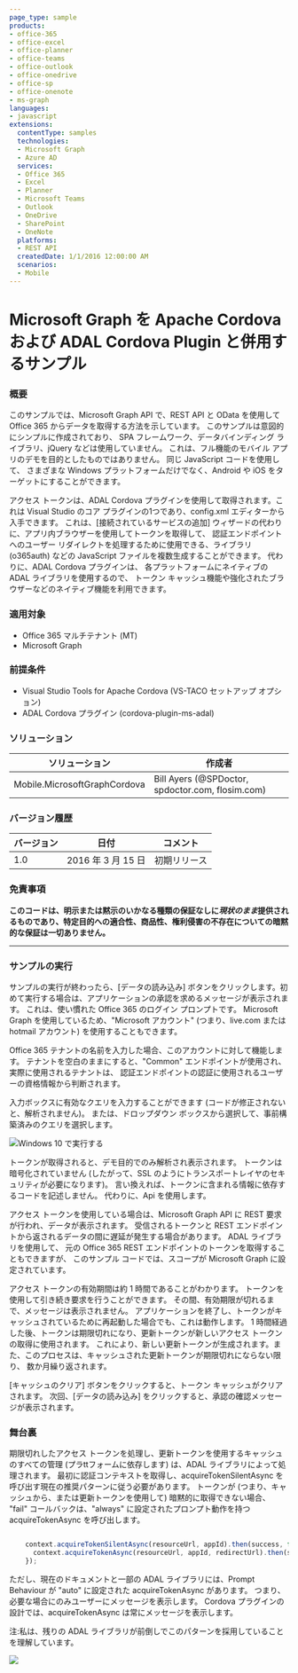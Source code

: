 ```yaml
---
page_type: sample
products:
- office-365
- office-excel
- office-planner
- office-teams
- office-outlook
- office-onedrive
- office-sp
- office-onenote
- ms-graph
languages:
- javascript
extensions:
  contentType: samples
  technologies:
  - Microsoft Graph
  - Azure AD
  services:
  - Office 365
  - Excel
  - Planner
  - Microsoft Teams
  - Outlook
  - OneDrive
  - SharePoint
  - OneNote
  platforms:
  - REST API
  createdDate: 1/1/2016 12:00:00 AM
  scenarios:
  - Mobile
---
```

# Microsoft Graph を Apache Cordova および ADAL Cordova Plugin と併用するサンプル #

### 概要 ###
このサンプルでは、Microsoft Graph API で、REST API と OData を使用して Office 365 からデータを取得する方法を示しています。
このサンプルは意図的にシンプルに作成されており、
SPA フレームワーク、データバインディング ライブラリ、jQuery などは使用していません。
これは、フル機能のモバイル アプリのデモを目的としたものではありません。
同じ JavaScript コードを使用して、
さまざまな Windows プラットフォームだけでなく、Android や iOS をターゲットにすることができます。

アクセス トークンは、ADAL Cordova プラグインを使用して取得されます。これは Visual Studio のコア プラグインの1つであり、config.xml
エディターから入手できます。
これは、[接続されているサービスの追加] ウィザードの代わりに、アプリ内ブラウザーを使用してトークンを取得して、
認証エンドポイントへのユーザー リダイレクトを処理するために使用できる、ライブラリ (o365auth) などの JavaScript
ファイルを複数生成することができます。
代わりに、ADAL Cordova プラグインは、
各プラットフォームにネイティブの ADAL ライブラリを使用するので、
トークン キャッシュ機能や強化されたブラウザーなどのネイティブ機能を利用できます。

### 適用対象 ###
-  Office 365 マルチテナント (MT)
-  Microsoft Graph

### 前提条件 ###
- Visual Studio Tools for Apache Cordova (VS-TACO セットアップ オプション)
- ADAL Cordova プラグイン (cordova-plugin-ms-adal)

### ソリューション ###
ソリューション | 作成者
---------|----------
Mobile.MicrosoftGraphCordova | Bill Ayers (@SPDoctor, spdoctor.com, flosim.com)

### バージョン履歴 ###
バージョン | 日付 | コメント
---------| -----| --------
1.0 | 2016 年 3 月 15 日 | 初期リリース

### 免責事項 ###
**このコードは、明示または黙示のいかなる種類の保証なしに*現状のまま*提供されるものであり、特定目的への適合性、商品性、権利侵害の不存在についての暗黙的な保証は一切ありません。**


----------

### サンプルの実行 ###

サンプルの実行が終わったら、[データの読み込み]
ボタンをクリックします。初めて実行する場合は、アプリケーションの承認を求めるメッセージが表示されます。
これは、使い慣れた Office 365 のログイン プロンプトです。
Microsoft Graph を使用しているため、"Microsoft アカウント"
(つまり、live.com または hotmail アカウント) を使用することもできます。 

Office 365 テナントの名前を入力した場合、このアカウントに対して機能します。
テナントを空白のままにすると、"Common" エンドポイントが使用され、
実際に使用されるテナントは、
認証エンドポイントの認証に使用されるユーザーの資格情報から判断されます。

入力ボックスに有効なクエリを入力することができます
(コードが修正されないと、解析されません)。
または、ドロップダウン ボックスから選択して、事前構築済みのクエリを選択します。

![Windows 10 で実行する](MicrosoftGraphCordova.png)

トークンが取得されると、デモ目的でのみ解析され表示されます。
トークンは暗号化されていません (したがって、SSL のようにトランスポートレイヤのセキュリティが必要になります)。
言い換えれば、トークンに含まれる情報に依存するコードを記述しません。
代わりに、Api を使用します。

アクセス トークンを使用している場合は、Microsoft Graph API に REST 要求が行われ、データが表示されます。
受信されるトークンと REST エンドポイントから返されるデータの間に遅延が発生する場合があります。
ADAL ライブラリを使用して、
元の Office 365 REST エンドポイントのトークンを取得することもできますが、
このサンプル コードでは、スコープが Microsoft Graph に設定されています。

アクセス トークンの有効期間は約 1 時間であることがわかります。
トークンを使用して引き続き要求を行うことができます。
その間、有効期限が切れるまで、メッセージは表示されません。
アプリケーションを終了し、トークンがキャッシュされているために再起動した場合でも、これは動作します。
1 時間経過した後、トークンは期限切れになり、更新トークンが新しいアクセス トークンの取得に使用されます。
これにより、新しい更新トークンが生成されます。また、このプロセスは、キャッシュされた更新トークンが期限切れにならない限り、
数か月繰り返されます。

[キャッシュのクリア] ボタンをクリックすると、トークン キャッシュがクリアされます。
次回、[データの読み込み] をクリックすると、承認の確認メッセージが表示されます。 

### 舞台裏 ###

期限切れしたアクセス トークンを処理し、更新トークンを使用するキャッシュのすべての管理
(プラttフォームに依存します) は、ADAL ライブラリによって処理されます。
最初に認証コンテキストを取得し、acquireTokenSilentAsync を呼び出す現在の推奨パターンに従う必要があります。
トークンが (つまり、キャッシュから、または更新トークンを使用して) 暗黙的に取得できない場合、
"fail" コールバックは、"always"
に設定されたプロンプト動作を持つ
acquireTokenAsync を呼び出します。

```javascript

    context.acquireTokenSilentAsync(resourceUrl, appId).then(success, function () {
      context.acquireTokenAsync(resourceUrl, appId, redirectUrl).then(success, fail);
    });

```

ただし、現在のドキュメントと一部の ADAL ライブラリには、Prompt Behaviour が "auto" に設定された acquireTokenAsync があります。
つまり、必要な場合にのみユーザーにメッセージを表示します。
Cordova プラグインの設計では、acquireTokenAsync は常にメッセージを表示します。 

注:私は、残りの ADAL ライブラリが前倒しでこのパターンを採用していることを理解しています。 


<img src="https://telemetry.sharepointpnp.com/pnp/samples/MicrosoftGraph.Cordova.Mobile" />